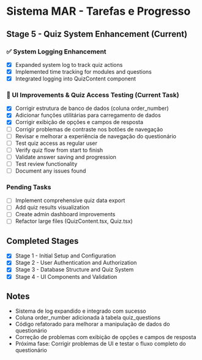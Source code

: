 
# Sistema MAR - Tarefas e Progresso

## Stage 5 - Quiz System Enhancement (Current)

### ✅ System Logging Enhancement
- [x] Expanded system log to track quiz actions
- [x] Implemented time tracking for modules and questions
- [x] Integrated logging into QuizContent component

### 🔄 UI Improvements & Quiz Access Testing (Current Task)
- [x] Corrigir estrutura de banco de dados (coluna order_number)
- [x] Adicionar funções utilitárias para carregamento de dados
- [x] Corrigir exibição de opções e campos de resposta
- [ ] Corrigir problemas de contraste nos botões de navegação
- [ ] Revisar e melhorar a experiência de navegação do questionário
- [ ] Test quiz access as regular user
- [ ] Verify quiz flow from start to finish
- [ ] Validate answer saving and progression
- [ ] Test review functionality
- [ ] Document any issues found

### Pending Tasks
- [ ] Implement comprehensive quiz data export
- [ ] Add quiz results visualization
- [ ] Create admin dashboard improvements
- [ ] Refactor large files (QuizContent.tsx, Quiz.tsx)

## Completed Stages
- [x] Stage 1 - Initial Setup and Configuration
- [x] Stage 2 - User Authentication and Authorization
- [x] Stage 3 - Database Structure and Quiz System
- [x] Stage 4 - UI Components and Validation

## Notes
- Sistema de log expandido e integrado com sucesso
- Coluna order_number adicionada à tabela quiz_questions
- Código refatorado para melhorar a manipulação de dados do questionário
- Correção de problemas com exibição de opções e campos de resposta
- Próxima fase: Corrigir problemas de UI e testar o fluxo completo do questionário
